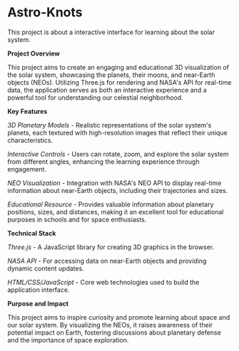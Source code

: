 # Astro-Knots
This project is about a interactive interface for learning about the solar system.

**Project Overview**

This project aims to create an engaging and educational 3D visualization of the solar system, showcasing the planets, their moons, and near-Earth objects (NEOs). Utilizing Three.js for rendering and NASA's API for real-time data, the application serves as both an interactive experience and a powerful tool for understanding our celestial neighborhood.

**Key Features**

*3D Planetary Models* - Realistic representations of the solar system's planets, each textured with high-resolution images that reflect their unique characteristics.

*Interactive Controls* - Users can rotate, zoom, and explore the solar system from different angles, enhancing the learning experience through engagement.

*NEO Visualization* - Integration with NASA's NEO API to display real-time information about near-Earth objects, including their trajectories and sizes.

*Educational Resource* - Provides valuable information about planetary positions, sizes, and distances, making it an excellent tool for educational purposes in schools and for space enthusiasts.

**Technical Stack**

*Three.js* - A JavaScript library for creating 3D graphics in the browser.

*NASA API* - For accessing data on near-Earth objects and providing dynamic content updates.

*HTML/CSS/JavaScript* - Core web technologies used to build the application interface.

**Purpose and Impact**

This project aims to inspire curiosity and promote learning about space and our solar system. By visualizing the NEOs, it raises awareness of their potential impact on Earth, fostering discussions about planetary defense and the importance of space exploration. 


